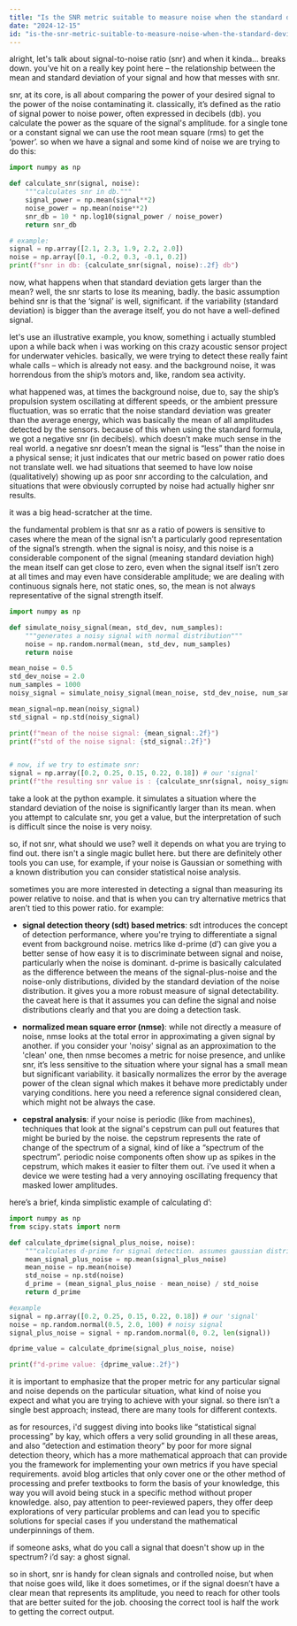 ```yaml
---
title: "Is the SNR metric suitable to measure noise when the standard deviation is higher than the mean of continuous signal?"
date: "2024-12-15"
id: "is-the-snr-metric-suitable-to-measure-noise-when-the-standard-deviation-is-higher-than-the-mean-of-continuous-signal"
---
```


alright, let's talk about signal-to-noise ratio (snr) and when it kinda… breaks down. you’ve hit on a really key point here – the relationship between the mean and standard deviation of your signal and how that messes with snr.

snr, at its core, is all about comparing the power of your desired signal to the power of the noise contaminating it. classically, it’s defined as the ratio of signal power to noise power, often expressed in decibels (db). you calculate the power as the square of the signal's amplitude. for a single tone or a constant signal we can use the root mean square (rms) to get the ‘power’. so when we have a signal and some kind of noise we are trying to do this:

```python
import numpy as np

def calculate_snr(signal, noise):
    """calculates snr in db."""
    signal_power = np.mean(signal**2)
    noise_power = np.mean(noise**2)
    snr_db = 10 * np.log10(signal_power / noise_power)
    return snr_db

# example:
signal = np.array([2.1, 2.3, 1.9, 2.2, 2.0])
noise = np.array([0.1, -0.2, 0.3, -0.1, 0.2])
print(f"snr in db: {calculate_snr(signal, noise):.2f} db")

```

now, what happens when that standard deviation gets larger than the mean? well, the snr starts to lose its meaning, badly.  the basic assumption behind snr is that the ‘signal’ is well, significant. if the variability (standard deviation) is bigger than the average itself, you do not have a well-defined signal.

let's use an illustrative example, you know, something i actually stumbled upon a while back when i was working on this crazy acoustic sensor project for underwater vehicles. basically, we were trying to detect these really faint whale calls – which is already not easy. and the background noise, it was horrendous from the ship’s motors and, like, random sea activity.

what happened was, at times the background noise, due to, say the ship’s propulsion system oscillating at different speeds, or the ambient pressure fluctuation, was so erratic that the noise standard deviation was greater than the average energy, which was basically the mean of all amplitudes detected by the sensors. because of this when using the standard formula, we got a negative snr (in decibels). which doesn’t make much sense in the real world. a negative snr doesn’t mean the signal is “less” than the noise in a physical sense; it just indicates that our metric based on power ratio does not translate well. we had situations that seemed to have low noise (qualitatively) showing up as poor snr according to the calculation, and situations that were obviously corrupted by noise had actually higher snr results.

it was a big head-scratcher at the time.

the fundamental problem is that snr as a ratio of powers is sensitive to cases where the mean of the signal isn’t a particularly good representation of the signal’s strength. when the signal is noisy, and this noise is a considerable component of the signal (meaning standard deviation high) the mean itself can get close to zero, even when the signal itself isn’t zero at all times and may even have considerable amplitude; we are dealing with continuous signals here, not static ones, so, the mean is not always representative of the signal strength itself.

```python
import numpy as np

def simulate_noisy_signal(mean, std_dev, num_samples):
    """generates a noisy signal with normal distribution"""
    noise = np.random.normal(mean, std_dev, num_samples)
    return noise

mean_noise = 0.5
std_dev_noise = 2.0
num_samples = 1000
noisy_signal = simulate_noisy_signal(mean_noise, std_dev_noise, num_samples)

mean_signal=np.mean(noisy_signal)
std_signal = np.std(noisy_signal)

print(f"mean of the noise signal: {mean_signal:.2f}")
print(f"std of the noise signal: {std_signal:.2f}")


# now, if we try to estimate snr:
signal = np.array([0.2, 0.25, 0.15, 0.22, 0.18]) # our 'signal'
print(f"the resulting snr value is : {calculate_snr(signal, noisy_signal):.2f} db") # it doesn't really tell us much about the signal in the noise

```

take a look at the python example. it simulates a situation where the standard deviation of the noise is significantly larger than its mean. when you attempt to calculate snr, you get a value, but the interpretation of such is difficult since the noise is very noisy.

so, if not snr, what should we use? well it depends on what you are trying to find out. there isn't a single magic bullet here. but there are definitely other tools you can use, for example, if your noise is Gaussian or something with a known distribution you can consider statistical noise analysis.

sometimes you are more interested in detecting a signal than measuring its power relative to noise. and that is when you can try alternative metrics that aren’t tied to this power ratio. for example:

*   **signal detection theory (sdt) based metrics**: sdt introduces the concept of detection performance, where you're trying to differentiate a signal event from background noise. metrics like d-prime (d’) can give you a better sense of how easy it is to discriminate between signal and noise, particularly when the noise is dominant. d-prime is basically calculated as the difference between the means of the signal-plus-noise and the noise-only distributions, divided by the standard deviation of the noise distribution. it gives you a more robust measure of signal detectability. the caveat here is that it assumes you can define the signal and noise distributions clearly and that you are doing a detection task.

*   **normalized mean square error (nmse)**: while not directly a measure of noise, nmse looks at the total error in approximating a given signal by another. if you consider your 'noisy' signal as an approximation to the 'clean' one, then nmse becomes a metric for noise presence, and unlike snr, it’s less sensitive to the situation where your signal has a small mean but significant variability. it basically normalizes the error by the average power of the clean signal which makes it behave more predictably under varying conditions. here you need a reference signal considered clean, which might not be always the case.

*   **cepstral analysis**: if your noise is periodic (like from machines), techniques that look at the signal's cepstrum can pull out features that might be buried by the noise. the cepstrum represents the rate of change of the spectrum of a signal, kind of like a “spectrum of the spectrum”. periodic noise components often show up as spikes in the cepstrum, which makes it easier to filter them out. i’ve used it when a device we were testing had a very annoying oscillating frequency that masked lower amplitudes.

here’s a brief, kinda simplistic example of calculating d’:

```python
import numpy as np
from scipy.stats import norm

def calculate_dprime(signal_plus_noise, noise):
    """calculates d-prime for signal detection. assumes gaussian distrib."""
    mean_signal_plus_noise = np.mean(signal_plus_noise)
    mean_noise = np.mean(noise)
    std_noise = np.std(noise)
    d_prime = (mean_signal_plus_noise - mean_noise) / std_noise
    return d_prime

#example
signal = np.array([0.2, 0.25, 0.15, 0.22, 0.18]) # our 'signal'
noise = np.random.normal(0.5, 2.0, 100) # noisy signal
signal_plus_noise = signal + np.random.normal(0, 0.2, len(signal))

dprime_value = calculate_dprime(signal_plus_noise, noise)

print(f"d-prime value: {dprime_value:.2f}")
```

it is important to emphasize that the proper metric for any particular signal and noise depends on the particular situation, what kind of noise you expect and what you are trying to achieve with your signal. so there isn’t a single best approach; instead, there are many tools for different contexts.

as for resources, i'd suggest diving into books like “statistical signal processing” by kay, which offers a very solid grounding in all these areas, and also “detection and estimation theory” by poor for more signal detection theory, which has a more mathematical approach that can provide you the framework for implementing your own metrics if you have special requirements. avoid blog articles that only cover one or the other method of processing and prefer textbooks to form the basis of your knowledge, this way you will avoid being stuck in a specific method without proper knowledge. also, pay attention to peer-reviewed papers, they offer deep explorations of very particular problems and can lead you to specific solutions for special cases if you understand the mathematical underpinnings of them.

if someone asks, what do you call a signal that doesn't show up in the spectrum? i’d say: a ghost signal.

so in short, snr is handy for clean signals and controlled noise, but when that noise goes wild, like it does sometimes, or if the signal doesn’t have a clear mean that represents its amplitude, you need to reach for other tools that are better suited for the job. choosing the correct tool is half the work to getting the correct output.
